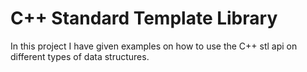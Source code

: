 # C++ Standard Template Library
In this project I have given examples on how to use the C++ stl api on different types of data structures.
